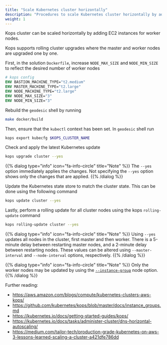 ```yaml
---
title: "Scale Kubernetes cluster horizontally"
description: "Procedures to scale Kubernetes cluster horizontally by adding nodes"
weight: 1
---
```


Kops cluster can be scaled horizontally by adding EC2 instances for worker nodes. 

Kops supports rolling cluster upgrades where the master and worker nodes are upgraded one by one.

First, in the solution `Dockerfile`, increase `NODE_MAX_SIZE` and `NODE_MIN_SIZE` to reflect the desired number of worker nodes

```dockerfile
# kops config
ENV BASTION_MACHINE_TYPE="t2.medium"
ENV MASTER_MACHINE_TYPE="t2.large"
ENV NODE_MACHINE_TYPE="t2.large"
ENV NODE_MAX_SIZE="3"
ENV NODE_MIN_SIZE="3"
```

Rebuild the `geodesic` shell by running

```sh
make docker/build
```

Then, ensure that the `kubectl` context has been set. In `geodesic` shell run

```sh
kops export kubecfg $KOPS_CLUSTER_NAME
```

Check and apply the latest Kubernetes update

```sh
kops upgrade cluster --yes
```

{{% dialog type="info" icon="fa-info-circle" title="Note" %}}
The `--yes` option immediately applies the changes. Not specifying the `--yes` option shows only the changes that are applied.
{{% /dialog %}}

Update the Kubernetes state store to match the cluster state. This can be done using the following command

```sh
kops update cluster --yes
```

Lastly, perform a rolling update for all cluster nodes using the kops `rolling-update` command

```sh
kops rolling-update cluster --yes
```

{{% dialog type="info" icon="fa-info-circle" title="Note" %}}
Using `--yes` updates all nodes in the cluster, first master and then worker.
There is a 5-minute delay between restarting master nodes, and a 2-minute delay between restarting nodes. 
These values can be altered using `--master-interval` and `--node-interval` options, respectively.
{{% /dialog %}}

{{% dialog type="info" icon="fa-info-circle" title="Note" %}}
Only the worker nodes may be updated by using the [`--instance-group`](https://github.com/kubernetes/kops/blob/master/docs/instance_groups.md) node option.
{{% /dialog %}}

Further reading:

* https://aws.amazon.com/blogs/compute/kubernetes-clusters-aws-kops/
* https://github.com/kubernetes/kops/blob/master/docs/instance_groups.md
* https://kubernetes.io/docs/getting-started-guides/kops/
* https://kubernetes.io/docs/tasks/administer-cluster/dns-horizontal-autoscaling/
* https://medium.com/tailor-tech/production-grade-kubernetes-on-aws-3-lessons-learned-scaling-a-cluster-a421dfe786dd
